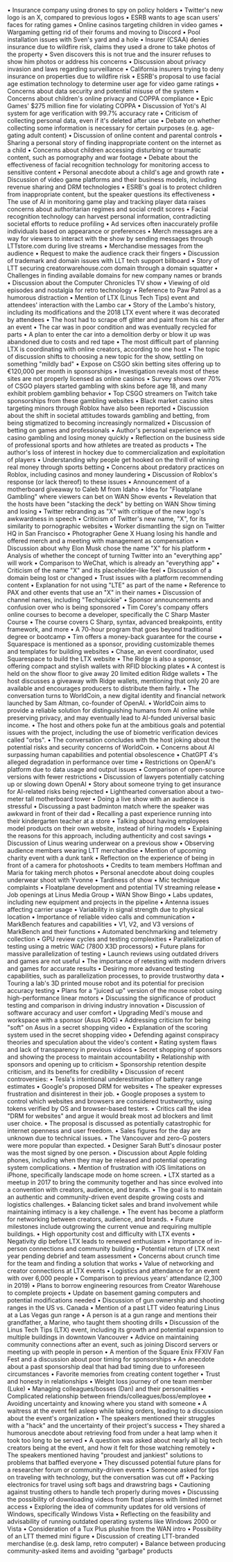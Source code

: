 • Insurance company using drones to spy on policy holders
• Twitter's new logo is an X, compared to previous logos
• ESRB wants to age scan users' faces for rating games
• Online casinos targeting children in video games
• Wargaming getting rid of their forums and moving to Discord
• Pool installation issues with Sven's yard and a hole
• Insurer (CSAA) denies insurance due to wildfire risk, claims they used a drone to take photos of the property
• Sven discovers this is not true and the insurer refuses to show him photos or address his concerns
• Discussion about privacy invasion and laws regarding surveillance
• California insurers trying to deny insurance on properties due to wildfire risk
• ESRB's proposal to use facial age estimation technology to determine user age for video game ratings
• Concerns about data security and potential misuse of the system
• Concerns about children's online privacy and COPPA compliance
• Epic Games' $275 million fine for violating COPPA
• Discussion of Yoti's AI system for age verification with 99.7% accuracy rate
• Criticism of collecting personal data, even if it's deleted after use
• Debate on whether collecting some information is necessary for certain purposes (e.g. age-gating adult content)
• Discussion of online content and parental controls
• Sharing a personal story of finding inappropriate content on the internet as a child
• Concerns about children accessing disturbing or traumatic content, such as pornography and war footage
• Debate about the effectiveness of facial recognition technology for monitoring access to sensitive content
• Personal anecdote about a child's age and growth rate
• Discussion of video game platforms and their business models, including revenue sharing and DRM technologies
• ESRB's goal is to protect children from inappropriate content, but the speaker questions its effectiveness
• The use of AI in monitoring game play and tracking player data raises concerns about authoritarian regimes and social credit scores
• Facial recognition technology can harvest personal information, contradicting societal efforts to reduce profiling
• Ad services often inaccurately profile individuals based on appearance or preferences
• Merch messages are a way for viewers to interact with the show by sending messages through LTTstore.com during live streams
• Merchandise messages from the audience
• Request to make the audience crack their fingers
• Discussion of trademark and domain issues with LLT tech support billboard
• Story of LTT securing creatorwarehouse.com domain through a domain squatter
• Challenges in finding available domains for new company names or brands
• Discussion about the Computer Chronicles TV show
• Viewing of old episodes and nostalgia for retro technology
• Reference to Paw Patrol as a humorous distraction
• Mention of LTX (Linus Tech Tips) event and attendees' interaction with the Lambo car
• Story of the Lambo's history, including its modifications and the 2018 LTX event where it was decorated by attendees
• The host had to scrape off glitter and paint from his car after an event
• The car was in poor condition and was eventually recycled for parts
• A plan to enter the car into a demolition derby or blow it up was abandoned due to costs and red tape
• The most difficult part of planning LTX is coordinating with online creators, according to one host
• The topic of discussion shifts to choosing a new topic for the show, settling on something "mildly bad"
• Expose on CSGO skin betting sites offering up to €120,000 per month in sponsorships
• Investigation reveals most of these sites are not properly licensed as online casinos
• Survey shows over 70% of CSGO players started gambling with skins before age 18, and many exhibit problem gambling behavior
• Top CSGO streamers on Twitch take sponsorships from these gambling websites
• Black market casino sites targeting minors through Roblox have also been reported
• Discussion about the shift in societal attitudes towards gambling and betting, from being stigmatized to becoming increasingly normalized
• Discussion of betting on games and professionals
• Author's personal experience with casino gambling and losing money quickly
• Reflection on the business side of professional sports and how athletes are treated as products
• The author's loss of interest in hockey due to commercialization and exploitation of players
• Understanding why people get hooked on the thrill of winning real money through sports betting
• Concerns about predatory practices on Roblox, including casinos and money laundering
• Discussion of Roblox's response (or lack thereof) to these issues
• Announcement of a motherboard giveaway to Caleb M from Idaho
• Idea for "Floatplane Gambling" where viewers can bet on WAN Show events
• Revelation that the hosts have been "stacking the deck" by betting on WAN Show timing and losing
• Twitter rebranding as "X" with critique of the new logo's awkwardness in speech
• Criticism of Twitter's new name, "X", for its similarity to pornographic websites
• Worker dismantling the sign on Twitter HQ in San Francisco
• Photographer Gene X Huang losing his handle and offered merch and a meeting with management as compensation
• Discussion about why Elon Musk chose the name "X" for his platform
• Analysis of whether the concept of turning Twitter into an "everything app" will work
• Comparison to WeChat, which is already an "everything app"
• Criticism of the name "X" and its placeholder-like feel
• Discussion of a domain being lost or changed
• Trust issues with a platform recommending content
• Explanation for not using "LTE" as part of the name
• Reference to PAX and other events that use an "X" in their names
• Discussion of channel names, including "Techquickie"
• Sponsor announcements and confusion over who is being sponsored
• Tim Corey's company offers online courses to become a developer, specifically the C Sharp Master Course
• The course covers C Sharp, syntax, advanced breakpoints, entity framework, and more
• A 70-hour program that goes beyond traditional degree or bootcamp
• Tim offers a money-back guarantee for the course
• Squarespace is mentioned as a sponsor, providing customizable themes and templates for building websites
• Chase, an event coordinator, used Squarespace to build the LTX website
• The Ridge is also a sponsor, offering compact and stylish wallets with RFID blocking plates
• A contest is held on the show floor to give away 20 limited edition Ridge wallets
• The host discusses a giveaway with Ridge wallets, mentioning that only 20 are available and encourages producers to distribute them fairly.
• The conversation turns to WorldCoin, a new digital identity and financial network launched by Sam Altman, co-founder of OpenAI.
• WorldCoin aims to provide a reliable solution for distinguishing humans from AI online while preserving privacy, and may eventually lead to AI-funded universal basic income.
• The host and others poke fun at the ambitious goals and potential issues with the project, including the use of biometric verification devices called "orbs".
• The conversation concludes with the host joking about the potential risks and security concerns of WorldCoin.
• Concerns about AI surpassing human capabilities and potential obsolescence
• ChatGPT 4's alleged degradation in performance over time
• Restrictions on OpenAI's platform due to data usage and output issues
• Comparison of open-source versions with fewer restrictions
• Discussion of lawyers potentially catching up or slowing down OpenAI
• Story about someone trying to get insurance for AI-related risks being rejected
• Lighthearted conversation about a two-meter tall motherboard tower
• Doing a live show with an audience is stressful
• Discussing a past badminton match where the speaker was awkward in front of their dad
• Recalling a past experience running into their kindergarten teacher at a store
• Talking about having employees model products on their own website, instead of hiring models
• Explaining the reasons for this approach, including authenticity and cost savings
• Discussion of Linus wearing underwear on a previous show
• Observing audience members wearing LTT merchandise
• Mention of upcoming charity event with a dunk tank
• Reflection on the experience of being in front of a camera for photoshoots
• Credits to team members Hoffman and Maria for taking merch photos
• Personal anecdote about doing couples underwear shoot with Yvonne
• Tardiness of show
• Mic technique complaints
• Floatplane development and potential TV streaming release
• Job openings at Linus Media Group
• WAN Show Bingo
• Labs updates, including new equipment and projects in the pipeline
• Antenna issues affecting carrier usage
• Variability in signal strength due to physical location
• Importance of reliable video calls and communication
• MarkBench features and capabilities
• V1, V2, and V3 versions of MarkBench and their functions
• Automated benchmarking and telemetry collection
• GPU review cycles and testing complexities
• Parallelization of testing using a metric WAC (7800 X3D processors)
• Future plans for massive parallelization of testing
• Launch reviews using outdated drivers and games are not useful
• The importance of retesting with modern drivers and games for accurate results
• Desiring more advanced testing capabilities, such as parallelization processes, to provide trustworthy data
• Touring a lab's 3D printed mouse robot and its potential for precision accuracy testing
• Plans for a "juiced up" version of the mouse robot using high-performance linear motors
• Discussing the significance of product testing and comparison in driving industry innovation
• Discussion of software accuracy and user comfort
• Upgrading Medi's mouse and workspace with a sponsor (Asus ROG)
• Addressing criticism for being "soft" on Asus in a secret shopping video
• Explanation of the scoring system used in the secret shopping video
• Defending against conspiracy theories and speculation about the video's content
• Rating system flaws and lack of transparency in previous videos
• Secret shopping of sponsors and showing the process to maintain accountability
• Relationship with sponsors and opening up to criticism
• Sponsorship retention despite criticism, and its benefits for credibility
• Discussion of recent controversies:
  • Tesla's intentional underestimation of battery range estimates
  • Google's proposed DRM for websites
• The speaker expresses frustration and disinterest in their job.
• Google proposes a system to control which websites and browsers are considered trustworthy, using tokens verified by OS and browser-based testers.
• Critics call the idea "DRM for websites" and argue it would break most ad blockers and limit user choice.
• The proposal is discussed as potentially catastrophic for internet openness and user freedom.
• Sales figures for the day are unknown due to technical issues.
• The Vancouver and zero-G posters were more popular than expected.
• Designer Sarah Butt's dinosaur poster was the most signed by one person.
• Discussion about Apple folding phones, including when they may be released and potential operating system complications.
• Mention of frustration with iOS limitations on iPhone, specifically landscape mode on home screen.
• LTX started as a meetup in 2017 to bring the community together and has since evolved into a convention with creators, audience, and brands.
• The goal is to maintain an authentic and community-driven event despite growing costs and logistics challenges.
• Balancing ticket sales and brand involvement while maintaining intimacy is a key challenge.
• The event has become a platform for networking between creators, audience, and brands.
• Future milestones include outgrowing the current venue and requiring multiple buildings.
• High opportunity cost and difficulty with LTX events
• Negativity dip before LTX leads to renewed enthusiasm
• Importance of in-person connections and community building
• Potential return of LTX next year pending debrief and team assessment
• Concerns about crunch time for the team and finding a solution that works
• Value of networking and creator connections at LTX events
• Logistics and attendance for an event with over 6,000 people
• Comparison to previous years' attendance (2,300 in 2019)
• Plans to borrow engineering resources from Creator Warehouse to complete projects
• Update on basement gaming computers and potential modifications needed
• Discussion of gun ownership and shooting ranges in the US vs. Canada
• Mention of a past LTT video featuring Linus at a Las Vegas gun range
• A person is at a gun range and mentions their grandfather, a Marine, who taught them shooting drills
• Discussion of the Linus Tech Tips (LTX) event, including its growth and potential expansion to multiple buildings in downtown Vancouver
• Advice on maintaining community connections after an event, such as joining Discord servers or meeting up with people in person
• A mention of the Square Enix FFXIV Fan Fest and a discussion about poor timing for sponsorships
• An anecdote about a past sponsorship deal that had bad timing due to unforeseen circumstances
• Favorite memories from creating content together
• Trust and honesty in relationships
• Weight loss journey of one team member (Luke)
• Managing colleagues/bosses (Dan) and their personalities
• Complicated relationship between friends/colleagues/boss/employee
• Avoiding uncertainty and knowing where you stand with someone
• A waitress at the event fell asleep while taking orders, leading to a discussion about the event's organization
• The speakers mentioned their struggles with a "hack" and the uncertainty of their project's success
• They shared a humorous anecdote about retrieving food from under a heat lamp when it took too long to be served
• A question was asked about nearly all big tech creators being at the event, and how it felt for those watching remotely
• The speakers mentioned having "proudest and jankiest" solutions to problems that baffled everyone
• They discussed potential future plans for a researcher forum or community-driven events
• Someone asked for tips on traveling with technology, but the conversation was cut off
• Packing electronics for travel using soft bags and drawstring bags
• Cautioning against trusting others to handle tech properly during moves
• Discussing the possibility of downloading videos from float planes with limited internet access
• Exploring the idea of community updates for old versions of Windows, specifically Windows Vista
• Reflecting on the feasibility and advisability of running outdated operating systems like Windows 2000 or Vista
• Consideration of a Tux Plus plushie from the WAN intro
• Possibility of an LTT themed mini figure
• Discussion of creating LTT-branded merchandise (e.g. desk lamp, retro computer)
• Balance between producing community-asked items and avoiding "garbage" products